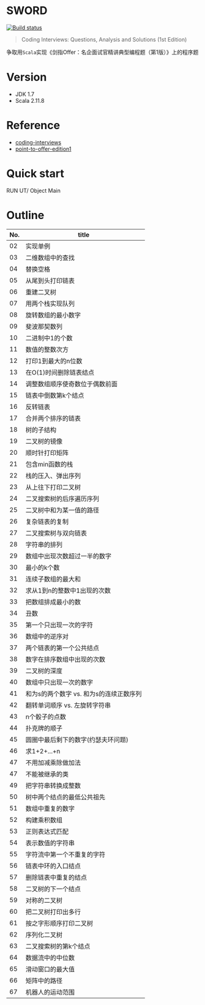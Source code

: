SWORD
==============

[![Build status](https://ci.appveyor.com/api/projects/status/1hy8ceov3v303gbl?svg=true)](https://ci.appveyor.com/project/chenfh5/sword)


> Coding Interviews: Questions, Analysis and Solutions (1st Edition)

争取用`Scala`实现《剑指Offer：名企面试官精讲典型编程题（第1版）》上的程序题

# Version
- JDK 1.7
- Scala 2.11.8

# Reference
- [coding-interviews](https://github.com/Wang-Jun-Chao/coding-interviews)
- [point-to-offer-edition1](https://github.com/ryderchan/point-to-offer-edition1)

# Quick start
RUN UT/ Object Main

# Outline
No. | title
--- | ---
02 | 实现单例
03 | 二维数组中的查找
04 | 替换空格
05 | 从尾到头打印链表
06 | 重建二叉树
07 | 用两个栈实现队列
08 | 旋转数组的最小数字
09 | 斐波那契数列
10 | 二进制中1的个数
11 | 数值的整数次方
12 | 打印1到最大的n位数
13 | 在O(1)时间删除链表结点
14 | 调整数组顺序使奇数位于偶数前面
15 | 链表中倒数第k个结点
16 | 反转链表
17 | 合并两个排序的链表
18 | 树的子结构
19 | 二叉树的镜像
20 | 顺时针打印矩阵
21 | 包含min函数的栈
22 | 栈的压入、弹出序列
23 | 从上往下打印二叉树
24 | 二叉搜索树的后序遍历序列
25 | 二叉树中和为某一值的路径
26 | 复杂链表的复制
27 | 二叉搜索树与双向链表
28 | 字符串的排列
29 | 数组中出现次数超过一半的数字
30 | 最小的k个数
31 | 连续子数组的最大和
32 | 求从1到n的整数中1出现的次数
33 | 把数组排成最小的数
34 | 丑数
35 | 第一个只出现一次的字符
36 | 数组中的逆序对
37 | 两个链表的第一个公共结点
38 | 数字在排序数组中出现的次数
39 | 二叉树的深度
40 | 数组中只出现一次的数字
41 | 和为s的两个数字 vs. 和为s的连续正数序列
42 | 翻转单词顺序 vs. 左旋转字符串
43 | n个骰子的点数
44 | 扑克牌的顺子
45 | 圆圈中最后剩下的数字(约瑟夫环问题)
46 | 求1+2+...+n
47 | 不用加减乘除做加法
47 | 不能被继承的类
49 | 把字符串转换成整数
50 | 树中两个结点的最低公共祖先
51 | 数组中重复的数字
52 | 构建乘积数组
53 | 正则表达式匹配
54 | 表示数值的字符串
55 | 字符流中第一个不重复的字符
56 | 链表中环的入口结点
57 | 删除链表中重复的结点
58 | 二叉树的下一个结点
59 | 对称的二叉树
60 | 把二叉树打印出多行
61 | 按之字形顺序打印二叉树
62 | 序列化二叉树
63 | 二叉搜索树的第k个结点
64 | 数据流中的中位数
65 | 滑动窗口的最大值
66 | 矩阵中的路径
67 | 机器人的运动范围